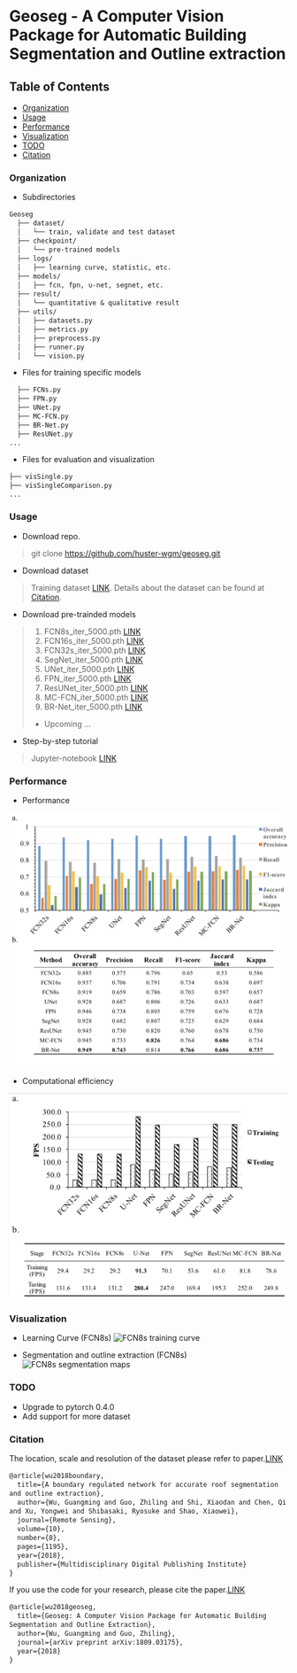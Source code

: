 # Geoseg - A Computer Vision Package for Automatic Building Segmentation and Outline extraction

## Table of Contents
- <a href='#organization'>Organization</a>
- <a href='#usage'>Usage</a>
- <a href='#performance'>Performance</a>
- <a href='#visualization'>Visualization</a>
- <a href='#todo'>TODO</a>
- <a href='#citation'>Citation</a>


### Organization
- Subdirectories
```
Geoseg
  ├── dataset/
  │   └── train, validate and test dataset
  ├── checkpoint/
  │   └── pre-trained models
  ├── logs/
  │   ├── learning curve, statistic, etc.
  ├── models/
  │   ├── fcn, fpn, u-net, segnet, etc.
  ├── result/
  │   └── quantitative & qualitative result
  ├── utils/
  │   ├── datasets.py
  │   ├── metrics.py
  │   ├── preprocess.py
  │   ├── runner.py
  │   └── vision.py
```
- Files for training specific models
```
  ├── FCNs.py
  ├── FPN.py
  ├── UNet.py
  ├── MC-FCN.py
  ├── BR-Net.py
  ├── ResUNet.py
...
```
- Files for evaluation and visualization
```
├── visSingle.py
├── visSingleComparison.py
...
```
### Usage

- Download repo.
> git clone  https://github.com/huster-wgm/geoseg.git

- Download dataset
> Training dataset [LINK](https://drive.google.com/file/d/1boGcJz9TyK9XB4GUhjCHVu8XGtbgjjbi/view?usp=sharing). Details about the dataset can be found at <a href='#citation'>Citation</a>.

- Download pre-trainded models
> 1. FCN8s_iter_5000.pth [LINK](https://drive.google.com/open?id=1KHs7coyXAipz8t5cN_lbTC4MOYi8FddI)
> 2.  FCN16s_iter_5000.pth [LINK](https://drive.google.com/open?id=1wlORkMx_ykmHysShUKY4UcCYs-fVaen6)
> 3. FCN32s_iter_5000.pth [LINK](https://drive.google.com/open?id=1OR_Sk66RAGtKrp0quvqazRkL0xtAH8RY)
> 4. SegNet_iter_5000.pth [LINK](https://drive.google.com/open?id=1J0aRjFG-zOSSXnynm02VaYxjw1tjx-qC)
> 5. UNet_iter_5000.pth [LINK](https://drive.google.com/open?id=17X0aCgRx3XXgH1fcfLoLwgcbWIzxZe5K)
> 6. FPN_iter_5000.pth [LINK](https://drive.google.com/open?id=1fWrCnGQJBZTw7m5OZlQvH5-R_JJlBA-r)
> 7. ResUNet_iter_5000.pth [LINK](https://drive.google.com/open?id=1jGs_PxEMXCshOzXdg9LuFJxe8kO39oxT)
> 8. MC-FCN_iter_5000.pth [LINK](https://drive.google.com/open?id=1Kt_JmR0ZGXvK9kuTmDOek5l1SsHX4xhz)
> 9. BR-Net_iter_5000.pth [LINK](https://drive.google.com/open?id=1rytD9tzAq2mne5yf3XEh-jTSHlvQvedT)
> * Upcoming ...

- Step-by-step tutorial
> Jupyter-notebook [LINK](./How-to.ipynb)

### Performance

- Performance

![performance](./result/excel/performance.png)

- Computational efficiency

![time](./result/excel/computational.png)

### Visualization

- Learning Curve (FCN8s)
![FCN8s training curve](./logs/curve/FCN8s_iter_5000.png)

- Segmentation and outline extraction (FCN8s)
![FCN8s segmentation maps](./result/single/FCN8s_canny_segmap_edge_1.png)

### TODO
- Upgrade to pytorch 0.4.0
- Add support for more dataset

### Citation
The location, scale and resolution of the dataset please refer to paper.[LINK](https://www.mdpi.com/2072-4292/10/8/1195/htm)
```
@article{wu2018boundary,
  title={A boundary regulated network for accurate roof segmentation and outline extraction},
  author={Wu, Guangming and Guo, Zhiling and Shi, Xiaodan and Chen, Qi and Xu, Yongwei and Shibasaki, Ryosuke and Shao, Xiaowei},
  journal={Remote Sensing},
  volume={10},
  number={8},
  pages={1195},
  year={2018},
  publisher={Multidisciplinary Digital Publishing Institute}
}
```
If you use the code for your research, please cite the paper.[LINK](https://arxiv.org/pdf/1809.03175.pdf)
```
@article{wu2018geoseg,
  title={Geoseg: A Computer Vision Package for Automatic Building Segmentation and Outline Extraction},
  author={Wu, Guangming and Guo, Zhiling},
  journal={arXiv preprint arXiv:1809.03175},
  year={2018}
}
```
